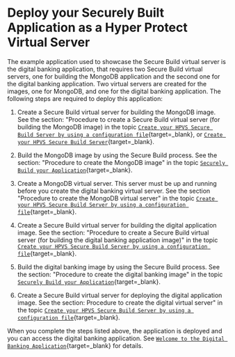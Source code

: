 # Deploy your Securely Built Application as a Hyper Protect Virtual Server

The example application used to showcase the Secure Build virtual server is the digital banking application, that requires two Secure Build virtual servers, one for building the MongoDB application and the second one for the digital banking application. Two virtual servers are created for the images, one for MongoDB, and one for the digital banking application. The following steps are required to deploy this application:  

1. Create a Secure Build virtual server for building the MongoDB image. See the section: "Procedure to create a Secure Build virtual server (for building the MongoDB image) in the topic [`Create your HPVS Secure Build Server by using a configuration file`](create-server-hpvsdeploy.md){target=_blank}, or  [`Create your HPVS Secure Build Server`](create-server.md){target=_blank}.

2. Build the MongoDB image by using the Secure Build process. See the section: "Procedure to create the MongoDB image" in the topic [`Securely Build your Application`](build.md){target=_blank}.

3. Create a MongoDB virtual server. This server must be up and running before you create the digital banking virtual server. See the section "Procedure to create the MongoDB virtual server" in the topic [`Create your HPVS Secure Build Server by using a configuration file`](create-server-hpvsdeploy.md){target=_blank}.

4. Create a Secure Build virtual server for building the digital application image. See the section: "Procedure to create a Secure Build virtual server (for building the digital banking application image)" in the topic [`Create your HPVS Secure Build Server by using a configuration file`](create-server-hpvsdeploy.md){target=_blank}.

5. Build the digital banking image by using the Secure Build process. See the section: "Procedure to create the digital banking image" in the topic [`Securely Build your Application`](build.md){target=_blank}.

6. Create a Secure Build virtual server for deploying the digital application image. See the section:  Procedure to create the digital virtual server" in the topic [`Create your HPVS Secure Build Server by using a configuration file`](create-server-hpvsdeploy.md){target=_blank}.

When you complete the steps listed above, the application is deployed and you can access the digital banking application. See [`Welcome to the Digital Banking Application`](digital_banking.md){target=_blank} for details.
